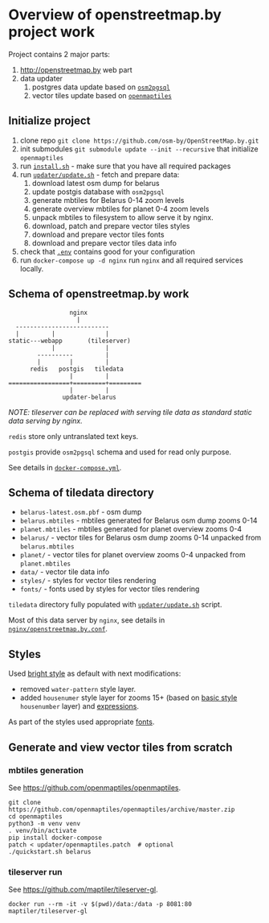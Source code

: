 # Overview of openstreetmap.by project work

Project contains 2 major parts:
1. http://openstreetmap.by web part
2. data updater
   1. postgres data update based on [`osm2pgsql`](https://github.com/openstreetmap/osm2pgsql) 
   2. vector tiles update based on [`openmaptiles`](https://github.com/openmaptiles/openmaptiles)


## Initialize project
 
 1. clone repo `git clone https://github.com/osm-by/OpenStreetMap.by.git`
 2. init submodules `git submodule update --init --recursive` that initialize `openmaptiles`   
 3. run [`install.sh`](install.sh) - make sure that you have all required packages
 4. run [`updater/update.sh`](updater/update.sh) - fetch and prepare data:
    1. download latest osm dump for belarus
    2. update postgis database with `osm2pgsql`
    3. generate mbtiles for Belarus 0-14 zoom levels
    4. generate overview mbtiles for planet 0-4 zoom levels
    5. unpack mbtiles to filesystem to allow serve it by nginx.
    6. download, patch and prepare vector tiles styles
    7. download and prepare vector tiles fonts
    8. download and prepare vector tiles data info
 5. check that [`.env`](.env) contains good for your configuration 
 6. run `docker-compose up -d nginx` run `nginx` and all required services locally.


## Schema of openstreetmap.by work

                     nginx
                       |
      --------------------------
      |         |              |
    static---webapp       (tileserver)
                |              |
            ----------         |
            |        |         |
          redis   postgis   tiledata
                     |         |
    =================+=========+=========
                     |         |
                   updater-belarus


*NOTE: tileserver can be replaced with serving tile data as standard static data serving by nginx.*

`redis` store only untranslated text keys.

`postgis` provide `osm2pgsql` schema and used for read only purpose.

See details in [`docker-compose.yml`](docker-compose.yml).


## Schema of tiledata directory

- `belarus-latest.osm.pbf` - osm dump
- `belarus.mbtiles` - mbtiles generated for Belarus osm dump zooms 0-14
- `planet.mbtiles` - mbtiles generated for planet overview zooms 0-4
- `belarus/` - vector tiles for Belarus osm dump zooms 0-14 unpacked from `belarus.mbtiles`
- `planet/` - vector tiles for planet overview zooms 0-4 unpacked from `planet.mbtiles`
- `data/` - vector tile data info
- `styles/` - styles for vector tiles rendering
- `fonts/` - fonts used by styles for vector tiles rendering

`tiledata` directory fully populated with [`updater/update.sh`](updater/update.sh) script.

Most of this data server by `nginx`, see details in [`nginx/openstreetmap.by.conf`](nginx/openstreetmap.by.conf).


## Styles

Used [bright style](https://github.com/openmaptiles/osm-bright-gl-style) as default with next modifications:
- removed `water-pattern` style layer.
- added `housenumer` style layer for zooms 15+ (based on [basic style](https://github.com/openmaptiles/maptiler-basic-gl-style) `housenumber` layer) and [expressions](https://docs.mapbox.com/mapbox-gl-js/style-spec/expressions/#interpolate).

As part of the styles used appropriate [fonts](https://github.com/openmaptiles/fonts/).


## Generate and view vector tiles from scratch  

### mbtiles generation

See https://github.com/openmaptiles/openmaptiles.

    git clone https://github.com/openmaptiles/openmaptiles/archive/master.zip
    cd openmaptiles
    python3 -m venv venv
    . venv/bin/activate
    pip install docker-compose
    patch < updater/openmaptiles.patch  # optional
    ./quickstart.sh belarus

### tileserver run

See https://github.com/maptiler/tileserver-gl.

    docker run --rm -it -v $(pwd)/data:/data -p 8081:80 maptiler/tileserver-gl
